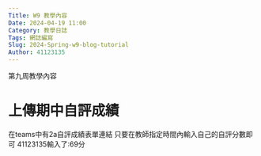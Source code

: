 ```yaml
---
Title: W9 教學內容
Date: 2024-04-19 11:00
Category: 教學日誌
Tags: 網誌編寫
Slug: 2024-Spring-w9-blog-tutorial
Author: 41123135
---
```


第九周教學內容

<!-- PELICAN_END_SUMMARY -->

# 上傳期中自評成績

在teams中有2a自評成績表單連結 只要在教師指定時間內輸入自己的自評分數即可 41123135輸入了:69分
